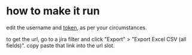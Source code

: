 # how to make it run

edit the username and [token](https://support.atlassian.com/atlassian-account/docs/manage-api-tokens-for-your-atlassian-account/), as per your circumstances.

to get the url, go to a jira filter and click "Export" > "Export Excel CSV (all fields)". copy paste that link into the url slot.

